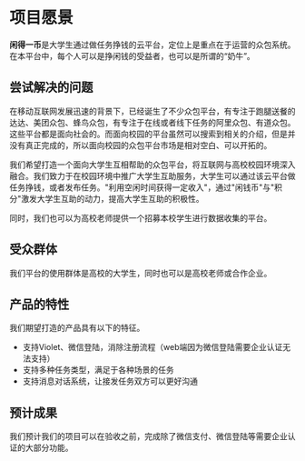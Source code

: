 # 项目愿景

**闲得一币**是大学生通过做任务挣钱的云平台，定位上是重点在于运营的众包系统。在本平台中，每个人可以是挣闲钱的受益者，也可以是所谓的“奶牛”。

## 尝试解决的问题

在移动互联网发展迅速的背景下，已经诞生了不少众包平台，有专注于跑腿送餐的达达、美团众包、蜂鸟众包，有专注于在线或者线下任务的阿里众包、有道众包。这些平台都是面向社会的。而面向校园的平台虽然可以搜索到相关的介绍，但是并没有真正完成的，所以面向校园的众包平台市场是相对空白、可以开拓的。

我们希望打造一个面向大学生互相帮助的众包平台，将互联网与高校校园环境深入融合。我们致力于在校园环境中推广大学生互助服务，大学生可以通过该云平台做任务挣钱，或者发布任务。"利用空闲时间获得一定收入"，通过"闲钱币"与"积分"激发大学生互助的动力，提高大学生互助的积极性。

同时，我们也可以为高校老师提供一个招募本校学生进行数据收集的平台。

## 受众群体

我们平台的使用群体是高校的大学生，同时也可以是高校老师或合作企业。

## 产品的特性

我们期望打造的产品具有以下的特征。

- 支持Violet、微信登陆，消除注册流程（web端因为微信登陆需要企业认证无法支持）
- 支持多种任务类型，满足于各种场景的任务
- 支持消息对话系统，让接发任务双方可以更好沟通

## 预计成果

我们预计我们的项目可以在验收之前，完成除了微信支付、微信登陆等需要企业认证的大部分功能。
